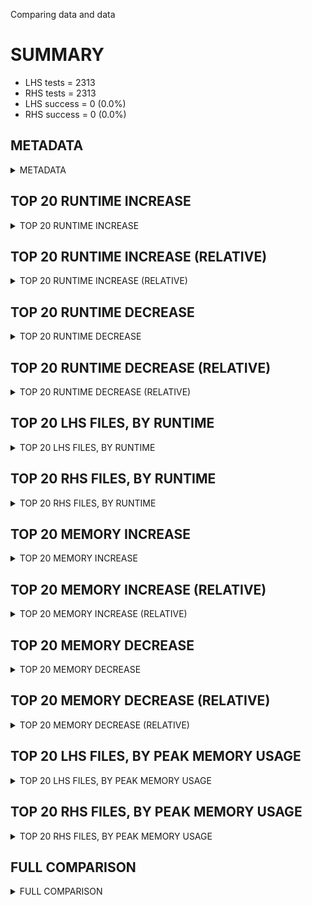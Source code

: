 Comparing data and data


# SUMMARY
- LHS tests = 2313
- RHS tests = 2313
- LHS success = 0  (0.0%)
- RHS success = 0  (0.0%)


## METADATA

<details><summary>METADATA</summary>

# LHS
<pre>
Ramon benchmark for Z3
-
Job description: 
Job tag: smt_qf_nia_small
Runner: lev-ripper
Z3 repo: ilanashapiro/z3
Z3 commit: 4bd40e916b69b3878236a8b02db276d78f128e5d
Z3 branch: 
Z3 options: "smt.threads=4 tactic.default_tactic=smt -T:30 smt.threads_max_conflicts=800"
Z3 inputs: inputs/QF_NIA_small
Z3 commit message: turn off logging at level 0 for testing

</pre>
# RHS
<pre>
Ramon benchmark for Z3
-
Job description: 
Job tag: smt_qf_nia_small
Runner: lev-ripper
Z3 repo: ilanashapiro/z3
Z3 commit: 4bd40e916b69b3878236a8b02db276d78f128e5d
Z3 branch: 
Z3 options: "smt.threads=4 tactic.default_tactic=smt -T:30 smt.threads_max_conflicts=800"
Z3 inputs: inputs/QF_NIA_small
Z3 commit message: turn off logging at level 0 for testing

</pre>
</details>


## TOP 20 RUNTIME INCREASE

<details><summary>TOP 20 RUNTIME INCREASE</summary>

|FILE                                                                                        |TIME_L     |TIME_R     |DIFF(s)    |DIFF(%)|
|-------------|-------------:|-------------:|--------------:|------------:|
</details>


## TOP 20 RUNTIME INCREASE (RELATIVE)

<details><summary>TOP 20 RUNTIME INCREASE (RELATIVE)</summary>

|FILE                                                                                        |TIME_L     |TIME_R     |DIFF(s)    |DIFF(%)|
|-------------|-------------:|-------------:|--------------:|------------:|
</details>


## TOP 20 RUNTIME DECREASE

<details><summary>TOP 20 RUNTIME DECREASE</summary>

|FILE                                                                                        |TIME_L     |TIME_R     |DIFF(s)    |DIFF(%)|
|-------------|-------------:|-------------:|--------------:|------------:|
</details>


## TOP 20 RUNTIME DECREASE (RELATIVE)

<details><summary>TOP 20 RUNTIME DECREASE (RELATIVE)</summary>

|FILE                                                                                        |TIME_L     |TIME_R     |DIFF(s)    |DIFF(%)|
|-------------|-------------:|-------------:|--------------:|------------:|
</details>


## TOP 20 LHS FILES, BY RUNTIME

<details><summary>TOP 20 LHS FILES, BY RUNTIME</summary>

|FILE                                                                                       |TIME     |MEM        |
|------------|----------:|---------:|
|aproveSMT1619938986991890573.smt2                                                          |   0.030s |1560.0KiB|
|From_AProVE_2014__AlternatingGrowReduceRec2.jar-obl-9__term_unfeasibility_1_0.smt2         |   0.029s |1780.0KiB|
|From_AProVE_2014__Velroyen08-narrowKonv.jar-obl-8__p14411_terminationG_0.smt2              |   0.028s |1564.0KiB|
|1361.smt2                                                                                  |   0.027s |1560.0KiB|
|From_T2__slayer-5-filtered.t2__p22746_terminationG_0.smt2                                  |   0.026s |1788.0KiB|
|From_AProVE_2014__Test6.jar-obl-13__p12864_terminationG_0.smt2                             |   0.026s |1560.0KiB|
|From_T2__n-3.t2__p4196_terminationG_0.smt2                                                 |   0.026s |1400.0KiB|
|From_T2__s1-striped.t2__p14281_safety_0.smt2                                               |   0.025s |1792.0KiB|
|1607.smt2                                                                                  |   0.025s |1560.0KiB|
|From_T2__slayer-3-new.t2__p21954_terminationG_0.smt2                                       |   0.025s |1560.0KiB|
|From_T2__ex36.t2__p25811_safety_0.smt2                                                     |   0.025s |1560.0KiB|
|aproveSMT6155317075733447430.smt2                                                          |   0.024s |1788.0KiB|
|aproveSMT1256079449125527892.smt2                                                          |   0.024s |1560.0KiB|
|From_AProVE_2014__juLinkedListCreateRemoveAll.jar-obl-11__terminationS_28_0.smt2           |   0.023s |1788.0KiB|
|From_AProVE_2014__juHashMapCreateSize.jar-obl-10__p7295_safety_0.smt2                      |   0.023s |1560.0KiB|
|term-fu8ErM.smt2                                                                           |   0.023s |1564.0KiB|
|From_T2__n-21.t2_fixed__p3838_terminationG_0.smt2                                          |   0.023s |1788.0KiB|
|From_T2__pentagon.t2__p7069_edge_closing_0.smt2                                            |   0.023s |1560.0KiB|
|From_AProVE_2014__Test13Loops.jar-obl-10__p12748_edge_closing_0.smt2                       |   0.022s |1560.0KiB|
|From_AProVE_2014__juLinkedListCreateAddAllAt.jar-obl-17__p7826_safety_0.smt2               |   0.022s |1560.0KiB|
</details>


## TOP 20 RHS FILES, BY RUNTIME

<details><summary>TOP 20 RHS FILES, BY RUNTIME</summary>

|FILE                                                                                       |TIME     |MEM        |
|------------|----------:|---------:|
|aproveSMT1619938986991890573.smt2                                                          |   0.030s |1560.0KiB|
|From_AProVE_2014__AlternatingGrowReduceRec2.jar-obl-9__term_unfeasibility_1_0.smt2         |   0.029s |1780.0KiB|
|From_AProVE_2014__Velroyen08-narrowKonv.jar-obl-8__p14411_terminationG_0.smt2              |   0.028s |1564.0KiB|
|1361.smt2                                                                                  |   0.027s |1560.0KiB|
|From_T2__slayer-5-filtered.t2__p22746_terminationG_0.smt2                                  |   0.026s |1788.0KiB|
|From_AProVE_2014__Test6.jar-obl-13__p12864_terminationG_0.smt2                             |   0.026s |1560.0KiB|
|From_T2__n-3.t2__p4196_terminationG_0.smt2                                                 |   0.026s |1400.0KiB|
|From_T2__s1-striped.t2__p14281_safety_0.smt2                                               |   0.025s |1792.0KiB|
|1607.smt2                                                                                  |   0.025s |1560.0KiB|
|From_T2__slayer-3-new.t2__p21954_terminationG_0.smt2                                       |   0.025s |1560.0KiB|
|From_T2__ex36.t2__p25811_safety_0.smt2                                                     |   0.025s |1560.0KiB|
|aproveSMT6155317075733447430.smt2                                                          |   0.024s |1788.0KiB|
|aproveSMT1256079449125527892.smt2                                                          |   0.024s |1560.0KiB|
|From_AProVE_2014__juLinkedListCreateRemoveAll.jar-obl-11__terminationS_28_0.smt2           |   0.023s |1788.0KiB|
|From_AProVE_2014__juHashMapCreateSize.jar-obl-10__p7295_safety_0.smt2                      |   0.023s |1560.0KiB|
|term-fu8ErM.smt2                                                                           |   0.023s |1564.0KiB|
|From_T2__n-21.t2_fixed__p3838_terminationG_0.smt2                                          |   0.023s |1788.0KiB|
|From_T2__pentagon.t2__p7069_edge_closing_0.smt2                                            |   0.023s |1560.0KiB|
|From_AProVE_2014__Test13Loops.jar-obl-10__p12748_edge_closing_0.smt2                       |   0.022s |1560.0KiB|
|From_AProVE_2014__juLinkedListCreateAddAllAt.jar-obl-17__p7826_safety_0.smt2               |   0.022s |1560.0KiB|
</details>


## TOP 20 MEMORY INCREASE

<details><summary>TOP 20 MEMORY INCREASE</summary>

|FILE                                                                                        |MEM_L         |MEM_R         |DIFF            |DIFF(%)|
|-------------|-------------:|-------------:|--------------:|------------:|
</details>


## TOP 20 MEMORY INCREASE (RELATIVE)

<details><summary>TOP 20 MEMORY INCREASE (RELATIVE)</summary>

|FILE                                                                                        |MEM_L         |MEM_R         |DIFF            |DIFF(%)|
|-------------|-------------:|-------------:|--------------:|------------:|
</details>


## TOP 20 MEMORY DECREASE

<details><summary>TOP 20 MEMORY DECREASE</summary>

|FILE                                                                                        |MEM_L         |MEM_R         |DIFF            |DIFF(%)|
|-------------|-------------:|-------------:|--------------:|------------:|
</details>


## TOP 20 MEMORY DECREASE (RELATIVE)

<details><summary>TOP 20 MEMORY DECREASE (RELATIVE)</summary>

|FILE                                                                                        |MEM_L         |MEM_R         |DIFF            |DIFF(%)|
|-------------|-------------:|-------------:|--------------:|------------:|
</details>


## TOP 20 LHS FILES, BY PEAK MEMORY USAGE

<details><summary>TOP 20 LHS FILES, BY PEAK MEMORY USAGE</summary>

|FILE                                                                                       |TIME     |MEM        |
|------------|----------:|---------:|
|From_T2__s1-striped.t2_fixed__p10512_safety_0.smt2                                         |   0.004s |2040.0KiB|
|aproveSMT6461796824751951221.smt2                                                          |   0.005s |1864.0KiB|
|problem-006538.cvc.1.smt2                                                                  |   0.003s |1844.0KiB|
|722.smt2                                                                                   |   0.004s |1816.0KiB|
|From_T2__s1-striped.t2__p14281_safety_0.smt2                                               |   0.025s |1792.0KiB|
|From_T2__slayer-3-new.t2__p22063_safety_0.smt2                                             |   0.012s |1792.0KiB|
|From_AProVE_2014__MirrorBinTreeRec.jar-obl-9__p10900_terminationG_0.smt2                   |   0.007s |1792.0KiB|
|aproveSMT4812740542900327077.smt2                                                          |   0.007s |1792.0KiB|
|From_T2__agafp.t2__p15648_terminationG_0.smt2                                              |   0.007s |1792.0KiB|
|From_AProVE_2014__juHashMapCreateContainsKey.jar-obl-11__p31214_safety_0.smt2              |   0.005s |1792.0KiB|
|From_T2__streamserver-succeed.t2__p24825_edge_closing_0.smt2                               |   0.004s |1792.0KiB|
|From_AProVE_2014__juLinkedListCreateAddAllAt.jar-obl-17__p8741_safety_0.smt2               |   0.004s |1792.0KiB|
|From_AProVE_2014__juHashMapCreateRemove.jar-obl-11__terminationS_0_0.smt2                  |   0.003s |1792.0KiB|
|From_T2__slayer-5-filtered.t2__p22746_terminationG_0.smt2                                  |   0.026s |1788.0KiB|
|aproveSMT6155317075733447430.smt2                                                          |   0.024s |1788.0KiB|
|From_AProVE_2014__juLinkedListCreateRemoveAll.jar-obl-11__terminationS_28_0.smt2           |   0.023s |1788.0KiB|
|From_T2__n-21.t2_fixed__p3838_terminationG_0.smt2                                          |   0.023s |1788.0KiB|
|From_AProVE_2014__juHashMapCreatePut.jar-obl-10__p5427_safety_0.smt2                       |   0.021s |1788.0KiB|
|From_T2__ex36.t2__p28143_safety_0.smt2                                                     |   0.021s |1788.0KiB|
|From_AProVE_2014__FlattenTree.jar-obl-9__p29513_terminationG_0.smt2                        |   0.020s |1788.0KiB|
</details>


## TOP 20 RHS FILES, BY PEAK MEMORY USAGE

<details><summary>TOP 20 RHS FILES, BY PEAK MEMORY USAGE</summary>

|FILE                                                                                       |TIME     |MEM        |
|------------|----------:|---------:|
|From_T2__s1-striped.t2_fixed__p10512_safety_0.smt2                                         |   0.004s |2040.0KiB|
|aproveSMT6461796824751951221.smt2                                                          |   0.005s |1864.0KiB|
|problem-006538.cvc.1.smt2                                                                  |   0.003s |1844.0KiB|
|722.smt2                                                                                   |   0.004s |1816.0KiB|
|From_T2__s1-striped.t2__p14281_safety_0.smt2                                               |   0.025s |1792.0KiB|
|From_T2__slayer-3-new.t2__p22063_safety_0.smt2                                             |   0.012s |1792.0KiB|
|From_AProVE_2014__MirrorBinTreeRec.jar-obl-9__p10900_terminationG_0.smt2                   |   0.007s |1792.0KiB|
|aproveSMT4812740542900327077.smt2                                                          |   0.007s |1792.0KiB|
|From_T2__agafp.t2__p15648_terminationG_0.smt2                                              |   0.007s |1792.0KiB|
|From_AProVE_2014__juHashMapCreateContainsKey.jar-obl-11__p31214_safety_0.smt2              |   0.005s |1792.0KiB|
|From_T2__streamserver-succeed.t2__p24825_edge_closing_0.smt2                               |   0.004s |1792.0KiB|
|From_AProVE_2014__juLinkedListCreateAddAllAt.jar-obl-17__p8741_safety_0.smt2               |   0.004s |1792.0KiB|
|From_AProVE_2014__juHashMapCreateRemove.jar-obl-11__terminationS_0_0.smt2                  |   0.003s |1792.0KiB|
|From_T2__slayer-5-filtered.t2__p22746_terminationG_0.smt2                                  |   0.026s |1788.0KiB|
|aproveSMT6155317075733447430.smt2                                                          |   0.024s |1788.0KiB|
|From_AProVE_2014__juLinkedListCreateRemoveAll.jar-obl-11__terminationS_28_0.smt2           |   0.023s |1788.0KiB|
|From_T2__n-21.t2_fixed__p3838_terminationG_0.smt2                                          |   0.023s |1788.0KiB|
|From_AProVE_2014__juHashMapCreatePut.jar-obl-10__p5427_safety_0.smt2                       |   0.021s |1788.0KiB|
|From_T2__ex36.t2__p28143_safety_0.smt2                                                     |   0.021s |1788.0KiB|
|From_AProVE_2014__FlattenTree.jar-obl-9__p29513_terminationG_0.smt2                        |   0.020s |1788.0KiB|
</details>


## FULL COMPARISON

<details><summary>FULL COMPARISON</summary>

|FILE                                                                                        |TIME_L     |TIME_R     |DIFF(s)    |DIFF(%)|
|-------------|-------------:|-------------:|--------------:|------------:|
</details>
